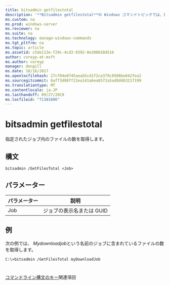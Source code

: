 ```yaml
---
title: bitsadmin getfilestotal
description: '**Bitsadmin getfilestotal**の Windows コマンドトピックでは、指定されたジョブ内のファイルの数を取得します。'
ms.custom: na
ms.prod: windows-server
ms.reviewer: na
ms.suite: na
ms.technology: manage-windows-commands
ms.tgt_pltfrm: na
ms.topic: article
ms.assetid: c5de113e-f29c-4cd3-9392-0e300018d516
author: coreyp-at-msft
ms.author: coreyp
manager: dongill
ms.date: 10/16/2017
ms.openlocfilehash: 27cf04e8745aeab5cd1f2ce379c8506be642fea2
ms.sourcegitcommit: 6aff3d88ff22ea141a6ea6572a5ad8dd6321f199
ms.translationtype: MT
ms.contentlocale: ja-JP
ms.lasthandoff: 09/27/2019
ms.locfileid: "71381606"
---
```

# <a name="bitsadmin-getfilestotal"></a>bitsadmin getfilestotal



指定されたジョブ内のファイルの数を取得します。

## <a name="syntax"></a>構文

```
bitsadmin /GetFilesTotal <Job>
```

## <a name="parameters"></a>パラメーター

|パラメーター|説明|
|---------|-----------|
|Job|ジョブの表示名または GUID|

## <a name="BKMK_examples"></a>例

次の例では、 *Mydownloadjob*という名前のジョブに含まれているファイルの数を取得します。
```
C:\>bitsadmin /GetFilesTotal myDownloadJob
```

# #

[コマンドライン構文のキー](command-line-syntax-key.md)関連項目